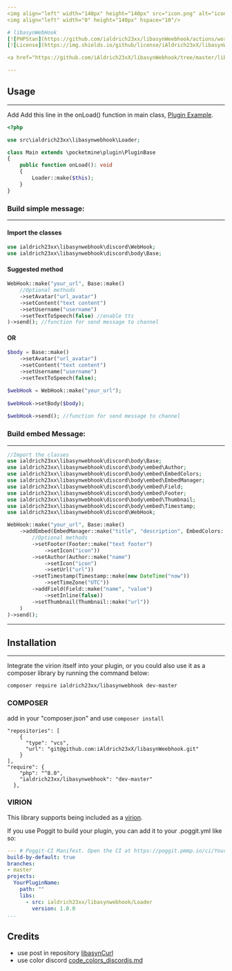 ```yaml
---
<img align="left" width="140px" height="140px" src="icon.png" alt="icon">
<img align="left" width="0" height="140px" hspace="10"/>

# libasynWebHook
[![PHPStan](https://github.com/ialdrich23xx/libasynWeebhook/actions/workflows/phpstan.yml/badge.svg)](https://github.com/ialdrich23xx/libasynWeebhook/actions/workflows/phpstan.yml)
[![License](https://img.shields.io/github/license/iAldrich23xX/libasynWeebhook)](https://github.com/iAldrich23xX/libasynWebhook/blob/master/LICENSE)

<a href="https://github.com/iAldrich23xX/libasynWebhook/tree/master/libasynDiscordWebhook-PM">PMMP4</a> <a href="https://github.com/iAldrich23xX/libasynWebhook/tree/pmmp5/libasynDiscordWebhook-PM">PMMP5</a> <a href="https://github.com/iAldrich23xX/libasynWebhook/tree/master/libasynDiscordWebHook-Nukkit">Nukkit</a> <a href="https://github.com/iAldrich23xX/libasynWebhook/tree/master/libasynDiscordWebhook-WDPE">WaterdogPE</a>

---
```


## Usage

---

<p>Add Add this line in the onLoad() function in main class, <a href="example-plugin">Plugin Example</a>.</p>

```php
<?php

use src\ialdrich23xx\libasynwebhook\Loader;

class Main extends \pocketmine\plugin\PluginBase
{
    public function onLoad(): void
    {
        Loader::make($this);
    }
}
```

### Build simple message:

---

#### Import the classes

```php
use ialdrich23xx\libasynwebhook\discord\WebHook;
use ialdrich23xx\libasynwebhook\discord\body\Base;

```

#### Suggested method

```php
WebHook::make("your_url", Base::make()
    //Optional methods
    ->setAvatar("url_avatar")
    ->setContent("text content")
    ->setUsername("username")
    ->setTextToSpeech(false) //enable tts
)->send(); //function for send message to channel
```

#### OR

```php
$body = Base::make()
    ->setAvatar("url_avatar")
    ->setContent("text content")
    ->setUsername("username")
    ->setTextToSpeech(false);

$webHook = WebHook::make("your_url");
 
$webHook->setBody($body);
 
$webHook->send(); //function for send message to channel
```

### Build embed Message:

---

```php
//Import the classes
use ialdrich23xx\libasynwebhook\discord\body\Base;
use ialdrich23xx\libasynwebhook\discord\body\embed\Author;
use ialdrich23xx\libasynwebhook\discord\body\embed\EmbedColors;
use ialdrich23xx\libasynwebhook\discord\body\embed\EmbedManager;
use ialdrich23xx\libasynwebhook\discord\body\embed\Field;
use ialdrich23xx\libasynwebhook\discord\body\embed\Footer;
use ialdrich23xx\libasynwebhook\discord\body\embed\Thumbnail;
use ialdrich23xx\libasynwebhook\discord\body\embed\Timestamp;
use ialdrich23xx\libasynwebhook\discord\WebHook;

WebHook::make("your_url", Base::make()
    ->addEmbed(EmbedManager::make("title", "description", EmbedColors::Green)
        //Optional methods
        ->setFooter(Footer::make("text footer")
            ->setIcon("icon"))
        ->setAuthor(Author::make("name")
            ->setIcon("icon")
            ->setUrl("url"))
        ->setTimestamp(Timestamp::make(new DateTime("now"))
            ->setTimeZone("UTC"))
        ->addField(Field::make("name", "value")
            ->setInline(false))
        ->setThumbnail(Thumbnail::make("url"))
    )
)->send();
```

---
## Installation

---

<p>Integrate the virion itself into your plugin, or you could also use it as a composer library by running the command below:</p>

    composer require ialdrich23xx/libasynwebhook dev-master

### COMPOSER

add in your "composer.json" and use `composer install`

```
"repositories": [
    {
      "type": "vcs",
      "url": "git@github.com:iAldrich23xX/libasynWeebhook.git"
    }
],
"require": {
    "php": "^8.0",
    "ialdrich23xx/libasynwebhook": "dev-master"
  },
```

### VIRION

<p>This library supports being included as a <a href="https://github.com/poggit/support/blob/master/virion.md">virion</a>.</p>

<p>If you use Poggit to build your plugin, you can add it to your .poggit.yml like so:</p>

```yml
--- # Poggit-CI Manifest. Open the CI at https://poggit.pmmp.io/ci/YourGithubUserName/YourPluginName
build-by-default: true
branches:
- master
projects:
  YourPluginName:
    path: ""
    libs:
      - src: ialdrich23xx/libasynwebhook/Loader
        version: 1.0.0
...
```

## Credits

* use post in repository <a href="https://github.com/NetherGamesMC/libasynCurl">libasynCurl</a>
* use color discord <a href="https://gist.github.com/thomasbnt/b6f455e2c7d743b796917fa3c205f812">code_colors_discordjs.md</a>

